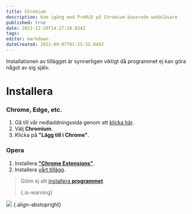 ```yaml
---
title: Chromium
description: Kom igång med PreMiD på Chromium-baserade webbläsare
published: true
date: 2021-12-20T14:27:18.034Z
tags:
editor: markdown
dateCreated: 2021-09-07T01:25:35.049Z
---
```


Installationen av tillägget är synnerligen viktigt då programmet ej kan göra något av sig själv.

# Installera
### Chrome, Edge, etc.
1. Gå till vår nedladdningssida genom att [klicka här](https://premid.app/downloads).
2. Välj **Chromium**.
3. Klicka på **"Lägg till i Chrome"**.

### Opera
1. Installera **["Chrome Extensions"](https://addons.opera.com/en/extensions/details/install-chrome-extensions/)**.
2. Installera [vårt tillägg](https://premid.app/downloads).

> Glöm ej att [installera **programmet**](/install). 
> 
> {.is-warning}

![](https://img.icons8.com/color/2x/chrome.png) {.align-abstopright}
